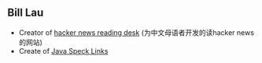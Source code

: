 ## Bill Lau
- Creator of [hacker news reading desk](https://hackernewsreadingdesk.com) (为中文母语者开发的读hacker news的网站)
- Create of [Java Speck Links](https://github.com/JavaProgrammerLB/java-document)
